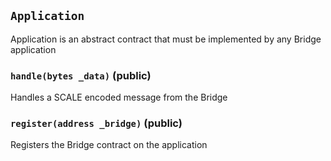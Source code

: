 ## `Application`

Application is an abstract contract that must be implemented by any Bridge application

### `handle(bytes _data)` (public)

Handles a SCALE encoded message from the Bridge

### `register(address _bridge)` (public)

Registers the Bridge contract on the application
